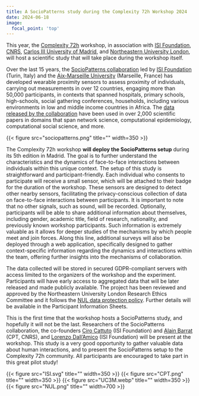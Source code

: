 ```yaml
---
title: A SocioPatterns study during the Complexity 72h Workshop 2024
date: 2024-06-18
image:
  focal_point: 'top'
---
```


<!--more-->

This year, the [Complexity 72h](https://complexity72h.com/) workshop, in association with [ISI Foundation](https://www.isi.it/), [CNRS](https://www.cnrs.fr/fr), [Carlos III University of Madrid](https://www.uc3m.es/mathematics-department/home), and [Northeastern University London](https://www.nulondon.ac.uk/faculties/network-science-institute-london/), will host a scientific study that will take place during the workshop itself. 

Over the last 15 years, the [SocioPatterns collaboration](www.sociopatterns.org) led by [ISI Foundation](https://www.isi.it/) (Turin, Italy) and the [Aix-Marseille University](https://www.cpt.univ-mrs.fr/) (Marseille, France) has developed wearable proximity sensors to assess proximity of individuals, carrying out measurements in over 12 countries, engaging more than 50,000 participants, in contexts that spanned hospitals, primary schools, high-schools, social gathering conferences, households, including various environments in low and middle income countries in Africa. The [data released by the collaboration](http://www.sociopatterns.org/publications) have been used in over 2,000 scientific papers in domains that span network science, computational epidemiology, computational social science, and more.

{{< figure src="sociopatterns.png" title="" width=350 >}}

The Complexity 72h workshop **will deploy the SocioPatterns setup** during its 5th edition in Madrid. The goal is to further understand the characteristics and the dynamics of face-to-face interactions between individuals within this unique context. The setup of this study is straightforward and participant-friendly. Each individual who consents to participate will receive a small sensor, which will be attached to their badge for the duration of the workshop. These sensors are designed to detect other nearby sensors, facilitating the privacy-conscious collection of data on face-to-face interactions between participants. It is important to note that no other signals, such as sound, will be recorded. Optionally, participants will be able to share additional information about themselves, including gender, academic title, field of research, nationality, and previously known workshop participants. Such information is extremely valuable as it allows for deeper studies of the mechanisms by which people meet and join forces. Along this line, additional surveys will also be deployed through a web application, specifically designed to gather context-specific information regarding the dynamics and interactions within the team, offering further insights into the mechanisms of collaboration.

The data collected will be stored in secured GDPR-compliant servers with access limited to the organizers of the workshop and the experiment. Participants will have early access to aggregated data that will be later released and made publicly available. The project has been reviewed and approved by the Northeastern University London Research Ethics Committee and it follows the [NUL data protection policy](https://www.nulondon.ac.uk/academic-handbook/policies-and-procedures/data-protection/data-protection-policy/). Further details will be available in the Participant Information Sheets.  

This is the first time that the workshop hosts a SocioPatterns study, and hopefully it will not be the last. Researchers of the SocioPatterns collaboration, the co-founders [Ciro Cattuto](https://www.cirocattuto.info/) (ISI Foundation) and [Alain Barrat](https://www.cpt.univ-mrs.fr/~barrat/english.html) (CPT, CNRS), and [Lorenzo Dall’Amico](https://lorenzodallamico.github.io/) (ISI Foundation) will be present at the workshop. This study is a very good opportunity to gather valuable data about human interactions, and to present the SocioPatterns setup to the Complexity 72h community. All participants are encouraged to take part in this great pilot study!

{{< figure src="ISI.svg" title="" width=350 >}}
{{< figure src="CPT.png" title="" width=350 >}}
{{< figure src="UC3M.webp" title="" width=350 >}}
{{< figure src="NUL.png" title="" width=700 >}}